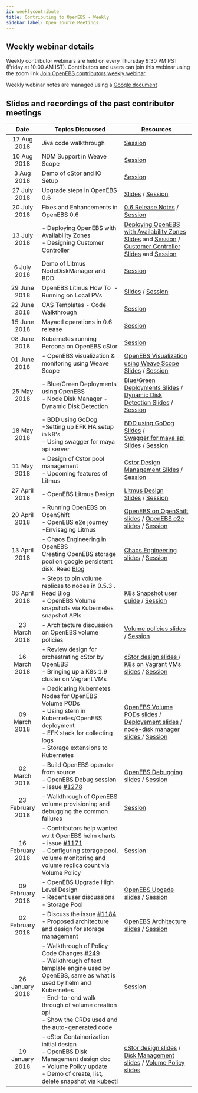 ```yaml
---
id: weeklycontribute
title: Contributing to OpenEBS - Weekly
sidebar_label: Open source Meetings
---
```


## Weekly webinar details

Weekly contributor webinars are held on every Thursday 9:30 PM PST (Friday at 10:00 AM IST). Contributors and users can join this webinar using the zoom link [Join OpenEBS contributors weekly webinar](https://zoom.us/j/438333946)

Weekly webinar notes are managed using a [Google document](https://docs.google.com/presentation/d/12xfUKxjKpC-Vm6hSuJ7IFUNAQ3ZCVKJkPqoorDLBzQE/edit#slide=id.g357b4d5d33_0_0)

## Slides and recordings of the past contributor meetings

|       Date       | Topics Discussed                                             | Resources                                                    |
| :--------------: | ------------------------------------------------------------ | ------------------------------------------------------------ |
|   17 Aug 2018    | Jiva code walkthrough                                        | [Session](https://www.youtube.com/watch?v=kQTY6quS3a0&t=)    |
|   10 Aug 2018    | NDM Support in Weave Scope                                   | [Session](https://www.youtube.com/watch?v=A84gRbm06Hs)       |
|    3 Aug 2018    | Demo of cStor and IO Setup                                   | [Session](https://www.youtube.com/watch?v=C_TPkCve4CU)       |
|   27 July 2018   | Upgrade steps in OpenEBS 0.6                                 | [Slides](https://www.slideshare.net/OpenEBS/upgrade-steps-in-openebs-06) / [Session](https://www.youtube.com/watch?v=n0NKBTMGQmA&feature=youtu.be) |
|   20 July 2018   | Fixes and Enhancements in OpenEBS 0.6                        | [0.6 Release Notes](https://github.com/openebs/openebs/releases/tag/v0.6) / [Session](https://www.youtube.com/watch?v=0WdwHrsGSL4&t=) |
|   13 July 2018   | - Deploying OpenEBS with Availability Zones <br/>-  Designing Customer Controller | [Deploying OpenEBS with Availability Zones Slides](https://www.slideshare.net/OpenEBS/deploying-openebs-with-availability-zones?qid=5229627c-be34-4a2e-82fe-3a7dc39f9739&v=&b=&from_search=1) and [Session](https://www.youtube.com/watch?v=sMTUzSRm0PM&t=2s) / [Customer Controller Slides](https://www.slideshare.net/OpenEBS/designing-custom-resource-controller) and [Session](https://www.youtube.com/watch?v=a005Qlx11qc) |
|   6 July 2018    | Demo of Litmus NodeDiskManager and BDD                       | [Session](https://www.youtube.com/watch?v=LPzB12ghUGs&feature=youtu.be) |
|   29 June 2018   | OpenEBS Litmus How To  - Running on Local PVs                | [Slides](https://www.slideshare.net/OpenEBS/using-litmus-with-local-pv-weekly-contributors-meet-29th-june-2018) / [Session](https://www.youtube.com/watch?v=UMmWEQ01n6U&feature=youtu.be) |
|   22 June 2018   | CAS Templates - Code Walkthrough                             | [Session](https://www.youtube.com/watch?v=wqhO7Adrt38&feature=youtu.be) |
|   15 June 2018   | Mayactl operations in 0.6 release                            | [Session](https://www.youtube.com/watch?v=7uyFy3EzbsE&t=17s) |
|   08 June 2018   | Kubernetes running Percona on OpenEBS cStor                  | [Session](https://www.youtube.com/watch?v=Vu2aIOiq0ic)       |
|   01 June 2018   | - OpenEBS visualization & monitoring using      Weave Scope  | [OpenEBS Visualization using Weave Scope Slides](https://www.slideshare.net/OpenEBS/openebs-visualization-and-monitoring-using-weavescope-contributors-meet-1st-june-2018-100389424) / [Session](https://www.youtube.com/watch?v=sq4ZE-1HJTM&feature=youtu.be) |
|   25 May 2018    | - Blue/Green Deployments using OpenEBS<br/>- Node Disk Manager - Dynamic Disk Detection | [Blue/Green Deployments Slides](https://docs.google.com/presentation/d/1gLAID3q3GRZbVLKqCa32bCOoYz9BP-guOpY3ipTXDek/edit?ts=5b0642cf#slide=id.g34dba79a54_0_0) / [Dynamic Disk Detection Slides](https://docs.google.com/presentation/d/1apG_x3WPo2GRzIHrfjpFW_3mBSk8PIuu_i1MNovVrDQ/edit#slide=id.p) / [Session](https://www.youtube.com/watch?v=AGLURfq53ek) |
|   18 May 2018    | - BDD using GoDog<br /> -Setting up EFK HA setup in k8's <br /> - Using swagger for maya api server | [BDD using GoDog Slides](https://docs.google.com/presentation/d/1UUz3K9XSEZuZ6c2oCMO-b28sV_XtqEFZemg5ovn4jJA/edit#slide=id.p) /<br />[Swagger for maya api Slides](https://docs.google.com/presentation/d/1J49PwbXXyHJQTbhFvaMJ4fRs_mq9QhranynBy2jhkeE/edit#slide=id.g3aaa0f2c70_0_307) / [Session](https://www.youtube.com/watch?v=RB1SPtByXbY&feature=youtu.be) |
|   11 May 2018    | - Design of Cstor pool management <br /> - Upcoming features of Litmus | [Cstor Design Management Slides](https://docs.google.com/presentation/d/14pvUbfLG4wE8_NFI7uWOo8rdkqpt5eBh1N3djtASln0/edit#slide=id.p) / [Session](https://youtu.be/75-twN5XfVU) |
|  27 April 2018   | - OpenEBS Litmus Design                                      | [Litmus Design Slides](https://docs.google.com/presentation/d/1ZhY0Zm-5uyOKCUtXgRwS8MdyCpdyUP5k4rH2net9WOc/edit#slide=id.g34dba79a54_0_0) / [Session](https://youtu.be/WZO_p-367r8) |
|  20 April 2018   | - Running OpenEBS on OpenShift <br />- OpenEBS e2e journey <br />-Envisaging Litmus | [OpenEBS on OpenShift slides](https://docs.google.com/presentation/d/1BcdLuHgfVUDeWJDubPOclECCjewZsoyL3pYXGvEirCQ/edit?usp=sharing) / [OpenEBS e2e slides](https://docs.google.com/presentation/d/1w1pn_Hg_dFMusLNX1EcdWaQ-ICEV81o5XKuTnA5WOA8/edit#slide=id.p) / [Session](https://www.youtube.com/watch?v=Lb5SoYLXJFM&feature=youtu.be) |
|  13 April 2018   | - Chaos Engineering in OpenEBS <br />Creating OpenEBS storage pool on google persistent disk. Read [Blog](https://medium.com/@karthik.s_5236/how-do-i-create-an-openebs-storage-pool-on-google-persistent-disk-66089d9abb81) | [Chaos Engineering slides](https://docs.google.com/presentation/d/1F_krWJl7IQlbSvO7fLe_bkuv1oy33Gvm4Xsm-eLB3Mk/edit#slide=id.g3657844e10_0_0) / [Session](https://youtu.be/SK9TGqOhGe0) |
|  06 April 2018   | - Steps to pin volume replicas to nodes in 0.5.3 . Read [Blog](https://blog.openebs.io/how-do-i-pin-the-openebs-replica-pod-s-to-the-kubernetes-nodes-where-they-were-scheduled-2ba42e3015df) <br /> - OpenEBS Volume snapshots via Kubernetes snapshot APIs | [K8s Snapshot user guide](https://github.com/kubernetes-incubator/external-storage/blob/master/snapshot/doc/user-guide.md) / [Session](https://www.youtube.com/watch?v=gvkmU4kFdxs&feature=youtu.be) |
|  23 March  2018  | - Architecture discussion on OpenEBS volume policies         | [Volume policies slides](https://docs.google.com/presentation/d/12xfUKxjKpC-Vm6hSuJ7IFUNAQ3ZCVKJkPqoorDLBzQE/edit#slide=id.g357b4d5d33_0_0) / [Session](https://youtu.be/Bp9Z1LmP8Io) |
|  16 March 2018   | - Review design for orchestrating cStor by OpenEBS        <br />-  Bringing up a K8s 1.9 cluster on Vagrant VMs | [cStor design slides ](https://docs.google.com/presentation/d/1GsI0Sw9sekOkeOhq25rtMFMQdXJ6fIuhMhNKLBUCHEY/edit#slide=id.g34dba79a54_0_0) / [K8s on Vagrant VMs slides](https://docs.google.com/presentation/d/1L25J1nJEzacq8tGwOe3PsWUpzJFoLcTy3oabaXz5pmc/edit#slide=id.g314f501798_0_0) / [Session](https://www.youtube.com/watch?v=y-7mwbdVgwk) |
|  09 March 2018   | - Dedicating Kubernetes Nodes for OpenEBS Volume PODs <br /> - Using stern in Kubernetes/OpenEBS deployment <br/> - EFK stack for collecting logs  <br/> - Storage extensions to Kubernetes | [OpenEBS Volume PODs slides](https://docs.google.com/presentation/d/15qZqd0AMvtsaQWxXKDRXvYdoEleRhVA7c7LFJLEFIKQ/edit#slide=id.p) / [Deployement slides](https://docs.google.com/presentation/d/1y8eUa5QwzH9YJpzwS5N4ftIAScYNyUglXjVgTf5tMOA/edit#slide=id.p) / [node-disk manager slides ](https://docs.google.com/presentation/d/11GLg21x7G-nMTNw8aNIOhhjW_-eK19zSI9Xm-0jYHKs/edit#slide=id.g34dba79a54_0_0) / [Session](https://www.youtube.com/watch?v=pLou2IqPQW0&t=287s) |
|  02 March 2018   | - Build OpenEBS operator from source <br/> - OpenEBS Debug session - issue [#1278](https://github.com/openebs/openebs/issues/1278) | [OpenEBS Debugging slides](https://docs.google.com/presentation/d/17GPYhpDYA6w8zg96pWrQkPyt3FBfyAdysTXzQ-dziBI/edit#slide=id.p) / [Session](https://www.youtube.com/watch?v=9AaT-tOqCPQ&t=999s) |
| 23 February 2018 | - Walkthrough of OpenEBS volume provisioning and debugging the common failures | [Session](https://www.youtube.com/watch?v=dUKe2Squ13M&feature=youtu.be) |
| 16 February 2018 | - Contributors help wanted w.r.t OpenEBS helm charts - issue [#1171](https://github.com/openebs/openebs/issues/1171)  <br/>- Configuring storage pool, volume monitoring and volume replica count via Volume Policy | [Session](https://www.youtube.com/watch?v=mFdnHjb0A9M&feature=youtu.be) |
| 09 February 2018 | - OpenEBS Upgrade High Level Design <br/>-  Recent user discussions - Storage Pool | [OpenEBS Upgade slides](https://docs.google.com/presentation/d/11TWcD51I4yj5f4GRi0AXpTKBetxEq8Imnm-B0Myx4dk/edit?usp=sharing) / [Session](https://www.youtube.com/watch?v=3I3ahS4pIX8&feature=youtu.be) |
| 02 February 2018 | - Discuss the issue [#1184](https://github.com/openebs/openebs/issues/1184) <br/>- Proposed architecture and design for storage management | [OpenEBS Architecture slides](https://docs.google.com/presentation/d/1mjOkAQppyd23sw7PIryxu5kSrex352bT6bINzw6mUFY/edit#slide=id.g34883d674a_0_601) / [Session](https://www.youtube.com/watch?v=0igQwB3xF0o&t=1s) |
| 26 January 2018  | - Walkthrough of Policy Code Changes [#249](https://github.com/openebs/maya/pull/249) <br/>-  Walkthrough of text template engine used by OpenEBS, same as         what is used by helm and Kubernetes <br/>- End-to-end walk through of volume creation api <br/>- Show the CRDs used and the auto-generated code | [Session](https://www.youtube.com/watch?v=_jmPl9kf33g&index=8&list=PLMvwgr-vV2NVdgQsU6sfFZXPMuiQGi4Hh) |
| 19 January 2018  | - cStor Containerization initial design <br/>-  OpenEBS Disk Management design doc <br/>-  Volume Policy update <br/>-  Demo of create, list, delete snapshot via kubectl | [cStor design slides](https://docs.google.com/presentation/d/1mjOkAQppyd23sw7PIryxu5kSrex352bT6bINzw6mUFY/edit#slide=id.g2fcc6e6db8_0_0) / [Disk Management slides](https://docs.google.com/document/d/1fG-KwUQNsuPYY40ByoBFqKJKpxzgyk7cQ5gqsGRXxfk/edit#heading=h.7tm14ibdl3m8) / [Volume Policy slides](https://docs.google.com/presentation/d/1PFbHNfNOHFr5JhdXeON_s5cqEY2gwaQ9it1wAD_cZRc/edit#slide=id.g2efbdf9cdf_0_177) |


<!-- Hotjar Tracking Code for https://docs.openebs.io -->
<script>
   (function(h,o,t,j,a,r){
       h.hj=h.hj||function(){(h.hj.q=h.hj.q||[]).push(arguments)};
       h._hjSettings={hjid:785693,hjsv:6};
       a=o.getElementsByTagName('head')[0];
       r=o.createElement('script');r.async=1;
       r.src=t+h._hjSettings.hjid+j+h._hjSettings.hjsv;
       a.appendChild(r);
   })(window,document,'https://static.hotjar.com/c/hotjar-','.js?sv=');
</script>
